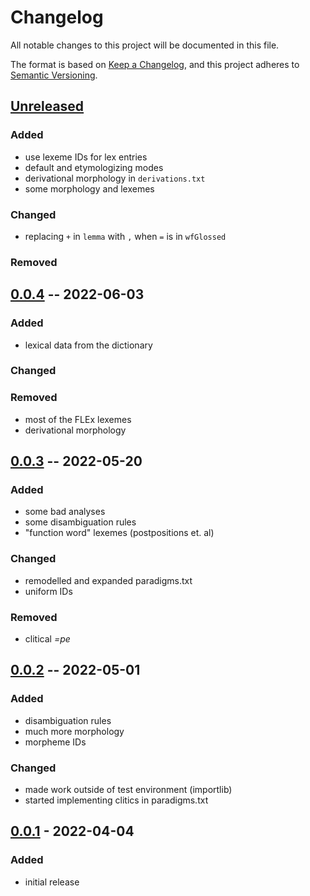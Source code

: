 # Changelog
All notable changes to this project will be documented in this file.

The format is based on [Keep a Changelog](https://keepachangelog.com/en/1.0.0/),
and this project adheres to [Semantic Versioning](https://semver.org/spec/v2.0.0.html).

## [Unreleased]

### Added
* use lexeme IDs for lex entries
* default and etymologizing modes
* derivational morphology in `derivations.txt`
* some morphology and lexemes

### Changed
* replacing `+` in `lemma` with `,` when `=` is in `wfGlossed`

### Removed

## [0.0.4] -- 2022-06-03

### Added
* lexical data from the dictionary

### Changed

### Removed
* most of the FLEx lexemes
* derivational morphology

## [0.0.3] -- 2022-05-20

### Added
* some bad analyses
* some disambiguation rules
* "function word" lexemes (postpositions et. al)

### Changed
* remodelled and expanded paradigms.txt
* uniform IDs

### Removed
* clitical *=pe*

## [0.0.2] -- 2022-05-01

### Added
* disambiguation rules
* much more morphology
* morpheme IDs

### Changed
* made work outside of test environment (importlib)
* started implementing clitics in paradigms.txt


## [0.0.1] - 2022-04-04

### Added

* initial release

[Unreleased]: https://github.com/fmatter/uniparser-yawarana/compare/0.0.4...HEAD
[0.0.4]: https://github.com/fmatter/uniparser-yawarana/releases/tag/0.0.4
[0.0.3]: https://github.com/fmatter/uniparser-yawarana/releases/tag/0.0.3
[0.0.2]: https://github.com/fmatter/uniparser-yawarana/releases/tag/0.0.2
[0.0.1]: https://github.com/fmatter/uniparser-yawarana/releases/tag/0.0.1
